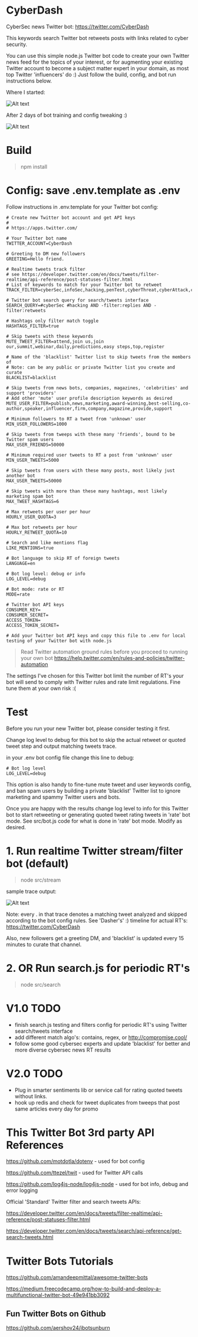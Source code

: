 # CyberDash

CyberSec news Twitter bot: https://twitter.com/CyberDash

This keywords search Twitter bot retweets posts with links related to cyber security.

You can use this simple node.js Twitter bot code to create your own Twitter news feed for the topics of your interest, or for augmenting your existing Twitter account to become a subject matter expert in your domain, as most top Twitter 'influencers' do :) Just follow the build, config, and bot run instructions below.

Where I started:

![Alt text](https://github.com/RandomFractals/CyberDash/blob/master/screens/CyberDash1.0.png?raw=true 
 "@CyberDash")

After 2 days of bot training and config tweaking :)

![Alt text](https://github.com/RandomFractals/CyberDash/blob/master/screens/CyberDashTrainingDay2.png?raw=true 
 "@CyberDash")

# Build

>npm install

# Config: save .env.template as .env

Follow instructions in .env.template for your Twitter bot config:

```
# Create new Twitter bot account and get API keys
#
# https://apps.twitter.com/ 

# Your Twitter bot name
TWITTER_ACCOUNT=CyberDash

# Greeting to DM new followers
GREETING=Hello friend.

# Realtime tweets track filter
# see https://developer.twitter.com/en/docs/tweets/filter-realtime/api-reference/post-statuses-filter.html
# List of keywords to match for your Twitter bot to retweet
TRACK_FILTER=cyberSec,infoSec,hacking,penTest,cyberThreat,cyberAttack,cyberCrime,MrRobot

# Twitter bot search query for search/tweets interface
SEARCH_QUERY=#cyberSec #hacking AND -filter:replies AND -filter:retweets

# Hashtags only filter match toggle
HASHTAGS_FILTER=true

# Skip tweets with these keywords
MUTE_TWEET_FILTER=attend,join us,join our,summit,webinar,daily,predictions,easy steps,top,register

# Name of the 'blacklist' Twitter list to skip tweets from the members of
# Note: can be any public or private Twitter list you create and curate
BLACKLIST=blacklist

# Skip tweets from news bots, companies, magazines, 'celebrities' and support 'providers'
# Add other 'mute' user profile description keywords as desired
MUTE_USER_FILTER=publish,news,marketing,award-winning,best-selling,co-author,speaker,influencer,firm,company,magazine,provide,support

# Minimum followers to RT a tweet from 'unknown' user
MIN_USER_FOLLOWERS=1000

# Skip tweets from tweeps with these many 'friends', bound to be Twitter spam users
MAX_USER_FRIENDS=50000

# Minimum required user tweets to RT a post from 'unknown' user
MIN_USER_TWEETS=5000

# Skip tweets from users with these many posts, most likely just another bot
MAX_USER_TWEETS=50000

# Skip tweets with more than these many hashtags, most likely marketing spam bot
MAX_TWEET_HASHTAGS=6

# Max retweets per user per hour
HOURLY_USER_QUOTA=3

# Max bot retweets per hour
HOURLY_RETWEET_QUOTA=10

# Search and like mentions flag
LIKE_MENTIONS=true

# Bot language to skip RT of foreign tweets
LANGUAGE=en

# Bot log level: debug or info
LOG_LEVEL=debug

# Bot mode: rate or RT
MODE=rate

# Twitter bot API keys
CONSUMER_KEY=
CONSUMER_SECRET=
ACCESS_TOKEN=
ACCESS_TOKEN_SECRET=

# Add your Twitter bot API keys and copy this file to .env for local testing of your Twitter bot with node.js

```
> Read Twitter automation ground rules before you proceed to running your own bot
https://help.twitter.com/en/rules-and-policies/twitter-automation

The settings I've chosen for this Twitter bot limit the number of RT's your bot will send to comply with Twitter rules and rate limit regulations. Fine tune them at your own risk :(

# Test

Before you run your new Twitter bot, please consider testing it first.

Change log level to debug for this bot to skip the actual retweet or quoted tweet step and output matching tweets trace.

in your .env bot config file change this line to debug:

```
# Bot log level
LOG_LEVEL=debug
```

This option is also handy to fine-tune mute tweet and user keywords config, and ban spam users by building a private 'blacklist' Twitter list to ignore marketing and spammy Twitter users and bots.

Once you are happy with the results change log level to info for this Twitter bot to start retweeting or generating quoted tweet rating tweets in 'rate' bot mode. See src/bot.js code for what is done in 'rate' bot mode. Modify as desired.

# 1. Run realtime Twitter stream/filter bot (default)

>node src/stream

sample trace output:

![Alt text](https://github.com/RandomFractals/CyberDash/blob/master/screens/CyberDashTrace7.png?raw=true 
 "trace")

Note: every . in that trace denotes a matching tweet analyzed and skipped according to the bot config rules. See 'Dasher's' :) timeline for actual RT's: https://twitter.com/CyberDash

Also, new followers get a greeting DM, and 'blacklist' is updated every 15 minutes to curate that channel.

# 2. OR Run search.js for periodic RT's

>node src/search

# V1.0 TODO

- finish search.js testing and filters config for periodic RT's using Twitter search/tweets interface
- add different match algo's: contains, regex, or http://compromise.cool/
- follow some good cybersec experts and update 'blacklist' for better and more diverse cybersec news RT results

# V2.0 TODO

- Plug in smarter sentiments lib or service call for rating quoted tweets without links.
- hook up redis and check for tweet duplicates from tweeps that post same articles every day for promo

# This Twitter Bot 3rd party API References

https://github.com/motdotla/dotenv - used for bot config

https://github.com/ttezel/twit - used for Twitter API calls

https://github.com/log4js-node/log4js-node - used for bot info, debug and error logging

Official 'Standard' Twitter filter and search tweets APIs:

https://developer.twitter.com/en/docs/tweets/filter-realtime/api-reference/post-statuses-filter.html

https://developer.twitter.com/en/docs/tweets/search/api-reference/get-search-tweets.html

# Twitter Bots Tutorials

https://github.com/amandeepmittal/awesome-twitter-bots

https://medium.freecodecamp.org/how-to-build-and-deploy-a-multifunctional-twitter-bot-49e941bb3092

## Fun Twitter Bots on Github

https://github.com/aershov24/ibotsunburn
